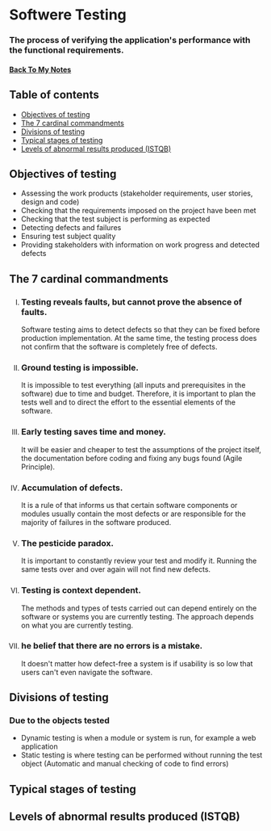 <h1>Softwere Testing</h1>
<h3>The process of verifying the application's performance with the functional requirements.
</h3>
<h4><a href="https://github.com/Prime2390/Prime2390/blob/main/MyNote.md">Back To My Notes</a></h4>

<h2 id=0>Table of contents</h2>
<ul>
  <li><a href="#1">Objectives of testing</a></li>
  <li><a href="#2">The 7 cardinal commandments</a></li>
  <li><a href="#3">Divisions of testing</a></li>
  <li><a href="#4">Typical stages of testing</a></li>
  <li><a href="#5">Levels of abnormal results produced (ISTQB)</a></li>
</ul>

<h2 id=1>Objectives of testing</h2>
<ul>
  <li>Assessing the work products (stakeholder requirements, user stories, design and code)
</li>
  <li>Checking that the requirements imposed on the project have been met</li>
  <li>Checking that the test subject is performing as expected
</li>
  <li>Detecting defects and failures</li>
  <li>Ensuring test subject quality</li>
  <li>Providing stakeholders with information on work progress and detected defects
</li>
</ul>

<h2 id=2>The 7 cardinal commandments</h2>
<ol type="I" >
  <li><h3>Testing reveals faults, but cannot prove the absence of faults.
</h3><p>Software testing aims to detect defects so that they can be fixed before production implementation. At the same time, the testing process does not confirm that the software is completely free of defects.</p></li>
<li><h3>Ground testing is impossible.</h3>
  <p>It is impossible to test everything (all inputs and prerequisites in the software) due to time and budget. Therefore, it is important to plan the tests well and to direct the effort to the essential elements of the software.
</p></li>
<li><h3>Early testing saves time and money.</h3><p>It will be easier and cheaper to test the assumptions of the project itself, the documentation before coding and fixing any bugs found (Agile Principle).</p></li>
<li><h3>Accumulation of defects. </h3><p>It is a rule of that informs us that certain software components or modules usually contain the most defects or are responsible for the majority of failures in the software produced.
</p></li>
<li><h3>The pesticide paradox. </h3><p>It is important to constantly review your test and modify it. Running the same tests over and over again will not find new defects.</p></li>
<li><h3> Testing is context dependent.</h3><p>The methods and types of tests carried out can depend entirely on the software or systems you are currently testing. The approach depends on what you are currently testing.</p></li>
<li><h3>he belief that there are no errors is a mistake.
</h3><p>It doesn't matter how defect-free a system is if usability is so low that users can't even navigate the software.</p></li>
</ol>

<h2 id=3>Divisions of testing</h2>
<h3>Due to the objects tested</h3>
<ul>
  <li>Dynamic testing is when a module or system is run, for example a web application
</li>
  <li>Static testing is where testing can be performed without running the test object (Automatic and manual checking of code to find errors)</li>
</ul>
<h2 id=4>Typical stages of testing</h2>
<h2 id=5>Levels of abnormal results produced (ISTQB)</h2>
